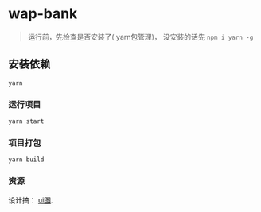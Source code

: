 # wap-bank

> 运行前，先检查是否安装了( yarn包管理)， 没安装的话先 `npm i yarn -g`
## 安装依赖
```
yarn
```

### 运行项目
```
yarn start
```

### 项目打包
```
yarn build
```

### 资源
设计搞： [ui图](https://codesign.qq.com/s/2bzpZvJ4qXZkAaV).



